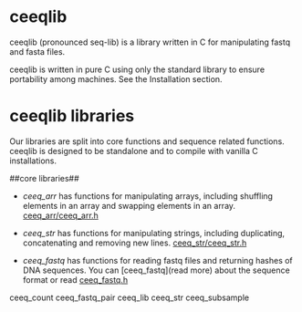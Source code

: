 # ceeqlib
ceeqlib (pronounced seq-lib) is a library written in C for manipulating fastq and fasta files.

ceeqlib is written in pure C using only the standard library to ensure portability among machines. See the Installation section.

# ceeqlib libraries

Our libraries are split into core functions and sequence related functions. ceeqlib is designed to be standalone and to compile with vanilla C installations.

##core libraries##
* *ceeq_arr* has functions for manipulating arrays, including shuffling elements in an array and swapping elements in an array. [ceeq_arr/ceeq_arr.h](ceeq_arr.h)
* *ceeq_str* has functions for manipulating strings, including duplicating, concatenating and removing new lines. [ceeq_str/ceeq_str.h](ceeq_str.h)

* *ceeq_fastq* has functions for reading fastq files and returning hashes of DNA sequences. You can [ceeq_fastq](read more) about the sequence 
format or read [ceeq_fastq.h](ceeq_fastq/ceeq_fastq.h)



ceeq_count  ceeq_fastq_pair  ceeq_lib  ceeq_str  ceeq_subsample

